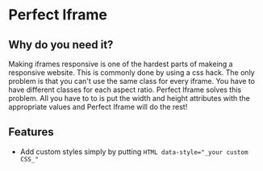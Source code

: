 # Perfect Iframe

## Why do you need it?
Making iframes responsive is one of the hardest parts of makeing a responsive website. This is commonly done by using a css hack. The only problem is that you can't use the same class for every iframe. You have to have different classes for each aspect ratio. Perfect Iframe solves this problem. All you have to to is put the width and height attributes with the appropriate values and Perfect Iframe will do the rest!

## Features
 * Add custom styles simply by putting ```HTML data-style="_your custom CSS_"```
